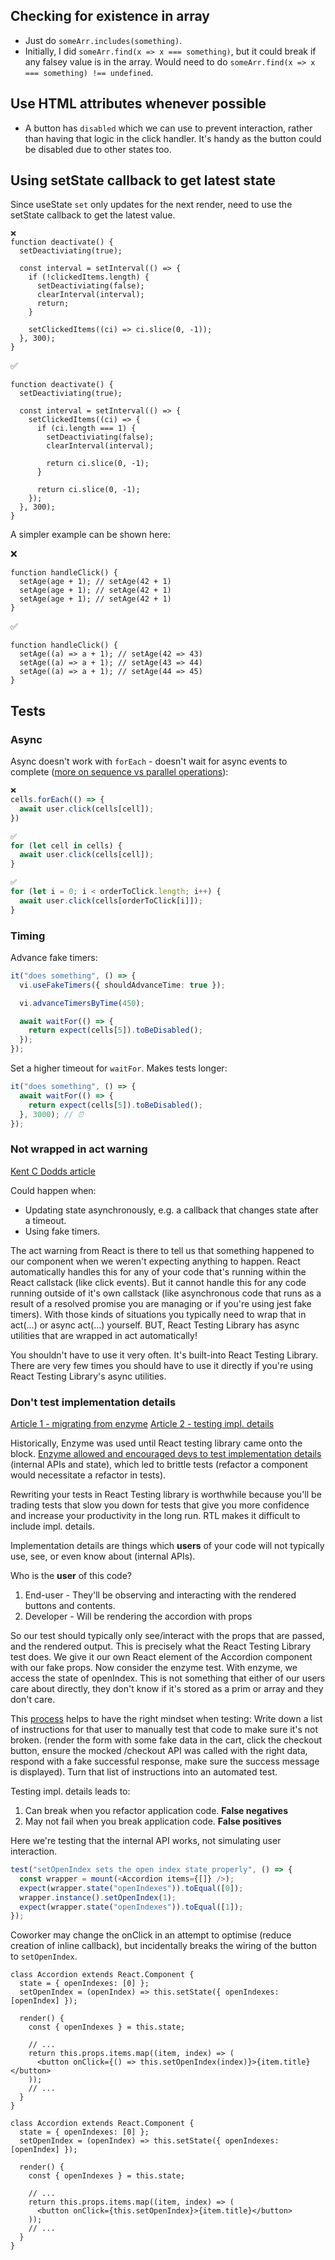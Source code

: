 ## Checking for existence in array

- Just do `someArr.includes(something)`.
- Initially, I did `someArr.find(x => x === something)`, but it could break if any falsey value is in the array. Would need to do `someArr.find(x => x === something) !== undefined`.

## Use HTML attributes whenever possible

- A button has `disabled` which we can use to prevent interaction, rather than having that logic in the click handler. It's handy as the button could be disabled due to other states too.

## Using setState callback to get latest state

Since useState `set` only updates for the next render, need to use the setState callback to get the latest value.

```tsx
❌
function deactivate() {
  setDeactiviating(true);

  const interval = setInterval(() => {
    if (!clickedItems.length) {
      setDeactiviating(false);
      clearInterval(interval);
      return;
    }

    setClickedItems((ci) => ci.slice(0, -1));
  }, 300);
}
```

✅

```tsx
function deactivate() {
  setDeactiviating(true);

  const interval = setInterval(() => {
    setClickedItems((ci) => {
      if (ci.length === 1) {
        setDeactiviating(false);
        clearInterval(interval);

        return ci.slice(0, -1);
      }

      return ci.slice(0, -1);
    });
  }, 300);
}
```

A simpler example can be shown here:

❌

```tsx
function handleClick() {
  setAge(age + 1); // setAge(42 + 1)
  setAge(age + 1); // setAge(42 + 1)
  setAge(age + 1); // setAge(42 + 1)
}
```

✅

```tsx
function handleClick() {
  setAge((a) => a + 1); // setAge(42 => 43)
  setAge((a) => a + 1); // setAge(43 => 44)
  setAge((a) => a + 1); // setAge(44 => 45)
}
```

## Tests

### Async

Async doesn't work with `forEach` - doesn't wait for async events to complete ([more on sequence vs parallel operations](https://stackoverflow.com/questions/37576685/using-async-await-with-a-foreach-loop)):

```ts
❌
cells.forEach(() => {
  await user.click(cells[cell]);
})

✅
for (let cell in cells) {
  await user.click(cells[cell]);
}

✅
for (let i = 0; i < orderToClick.length; i++) {
  await user.click(cells[orderToClick[i]]);
}
```

### Timing

Advance fake timers:

```ts
it("does something", () => {
  vi.useFakeTimers({ shouldAdvanceTime: true });

  vi.advanceTimersByTime(450);

  await waitFor(() => {
    return expect(cells[5]).toBeDisabled();
  });
});
```

Set a higher timeout for `waitFor`. Makes tests longer:

```ts
it("does something", () => {
  await waitFor(() => {
    return expect(cells[5]).toBeDisabled();
  }, 3000); // ⏰
});
```

### Not wrapped in act warning

[Kent C Dodds article](https://kentcdodds.com/blog/fix-the-not-wrapped-in-act-warning)

Could happen when:

- Updating state asynchronously, e.g. a callback that changes state after a timeout.
- Using fake timers.

The act warning from React is there to tell us that something happened to our component when we weren't expecting anything to happen. React automatically handles this for any of your code that's running within the React callstack (like click events). But it cannot handle this for any code running outside of it's own callstack (like asynchronous code that runs as a result of a resolved promise you are managing or if you're using jest fake timers). With those kinds of situations you typically need to wrap that in act(...) or async act(...) yourself. BUT, React Testing Library has async utilities that are wrapped in act automatically!

You shouldn't have to use it very often. It's built-into React Testing Library. There are very few times you should have to use it directly if you're using React Testing Library's async utilities.

### Don't test implementation details

[Article 1 - migrating from enzyme](https://testing-library.com/docs/react-testing-library/migrate-from-enzyme/)
[Article 2 - testing impl. details](https://kentcdodds.com/blog/testing-implementation-details)

Historically, Enzyme was used until React testing library came onto the block. [Enzyme allowed and encouraged devs to test implementation details](https://testing-library.com/docs/react-testing-library/migrate-from-enzyme/#why-should-i-use-react-testing-library) (internal APIs and state), which led to brittle tests (refactor a component would necessitate a refactor in tests).

Rewriting your tests in React Testing library is worthwhile because you'll be trading tests that slow you down for tests that give you more confidence and increase your productivity in the long run. RTL makes it difficult to include impl. details.

Implementation details are things which **users** of your code will not typically use, see, or even know about (internal APIs).

Who is the **user** of this code?

1. End-user - They'll be observing and interacting with the rendered buttons and contents.
2. Developer - Will be rendering the accordion with props

So our test should typically only see/interact with the props that are passed, and the rendered output. This is precisely what the React Testing Library test does. We give it our own React element of the Accordion component with our fake props. Now consider the enzyme test. With enzyme, we access the state of openIndex. This is not something that either of our users care about directly, they don't know if it's stored as a prim or array and they don't care.

This [process](https://kentcdodds.com/blog/testing-implementation-details#conclusion) helps to have the right mindset when testing: Write down a list of instructions for that user to manually test that code to make sure it's not broken. (render the form with some fake data in the cart, click the checkout button, ensure the mocked /checkout API was called with the right data, respond with a fake successful response, make sure the success message is displayed). Turn that list of instructions into an automated test.

Testing impl. details leads to:

1. Can break when you refactor application code. **False negatives**
2. May not fail when you break application code. **False positives**

Here we're testing that the internal API works, not simulating user interaction.

```ts
test("setOpenIndex sets the open index state properly", () => {
  const wrapper = mount(<Accordion items={[]} />);
  expect(wrapper.state("openIndexes")).toEqual([0]);
  wrapper.instance().setOpenIndex(1);
  expect(wrapper.state("openIndexes")).toEqual([1]);
});
```

Coworker may change the onClick in an attempt to optimise (reduce creation of inline callback), but incidentally breaks the wiring of the button to `setOpenIndex`.

```tsx
class Accordion extends React.Component {
  state = { openIndexes: [0] };
  setOpenIndex = (openIndex) => this.setState({ openIndexes: [openIndex] });

  render() {
    const { openIndexes } = this.state;

    // ...
    return this.props.items.map((item, index) => (
      <button onClick={() => this.setOpenIndex(index)}>{item.title}</button>
    ));
    // ...
  }
}

class Accordion extends React.Component {
  state = { openIndexes: [0] };
  setOpenIndex = (openIndex) => this.setState({ openIndexes: [openIndex] });

  render() {
    const { openIndexes } = this.state;

    // ...
    return this.props.items.map((item, index) => (
      <button onClick={this.setOpenIndex}>{item.title}</button>
    ));
    // ...
  }
}
```
